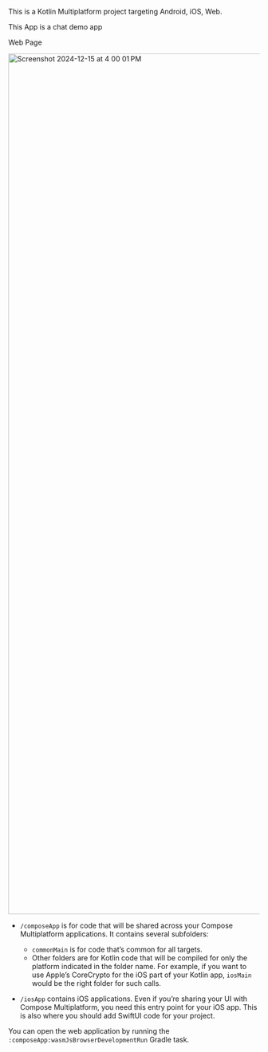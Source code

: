 This is a Kotlin Multiplatform project targeting Android, iOS, Web.

This App is a chat demo app

Web Page

<img width="1728" alt="Screenshot 2024-12-15 at 4 00 01 PM" src="https://github.com/user-attachments/assets/a528d2da-0004-4da5-a880-b073fed0cd37" />

* `/composeApp` is for code that will be shared across your Compose Multiplatform applications.
  It contains several subfolders:
  - `commonMain` is for code that’s common for all targets.
  - Other folders are for Kotlin code that will be compiled for only the platform indicated in the folder name.
    For example, if you want to use Apple’s CoreCrypto for the iOS part of your Kotlin app,
    `iosMain` would be the right folder for such calls.

* `/iosApp` contains iOS applications. Even if you’re sharing your UI with Compose Multiplatform, 
  you need this entry point for your iOS app. This is also where you should add SwiftUI code for your project.


You can open the web application by running the `:composeApp:wasmJsBrowserDevelopmentRun` Gradle task.
